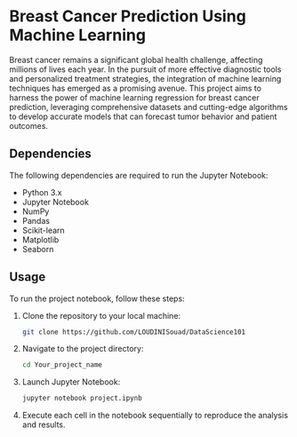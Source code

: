 # Breast Cancer Prediction Using Machine Learning

Breast cancer remains a significant global health challenge, affecting millions of lives each year. In the pursuit of more effective diagnostic tools and personalized treatment strategies, the integration of machine learning techniques has emerged as a promising avenue. This project aims to harness the power of machine learning regression for breast cancer prediction, leveraging comprehensive datasets and cutting-edge algorithms to develop accurate models that can forecast tumor behavior and patient outcomes.

## Dependencies

The following dependencies are required to run the Jupyter Notebook:

- Python 3.x
- Jupyter Notebook
- NumPy
- Pandas
- Scikit-learn
- Matplotlib
- Seaborn

## Usage

To run the project notebook, follow these steps:

1. Clone the repository to your local machine:
    ```bash
    git clone https://github.com/LOUDINISouad/DataScience101
    ```

2. Navigate to the project directory:
    ```bash
    cd Your_project_name
    ```

3. Launch Jupyter Notebook:
    ```bash
    jupyter notebook project.ipynb
    ```

4. Execute each cell in the notebook sequentially to reproduce the analysis and results.
